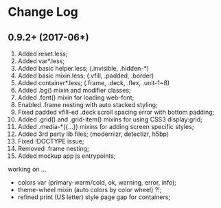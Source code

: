 Change Log
==========

0.9.2+ (2017-06*)
------------------
1. Added reset.less;
2. Added var*.less;
3. Added basic helper.less; (.invisible, .hidden-*)
4. Added basic mixin.less; (.vfill, .padded, .border)
5. Added container*.less; (.frame, .deck, .flex, .unit-1~8)
6. Added .bg() mixin and modifier classes;
7. Added .font() mixin for loading web-font;
8. Enabled .frame nesting with auto stacked styling;
9. Fixed padded vfill-ed .deck scroll spacing error with bottom padding;
10. Added .grid() and .grid-item() mixins for using CSS3 display:grid;
11. Added .media-*({...}) mixins for adding screen specific styles;
12. Added 3rd party lib files; (modernizr, detectizr, h5bp)
13. Fixed !DOCTYPE issue;
14. Removed .frame nesting;
15. Added mockup app js entrypoints;

working on ...

- colors var (primary-warm/cold, ok, warning, error, info);
- theme-wheel mixin (auto colors by color wheel) ?!;
- refined print (US letter) style page gap for containers;

